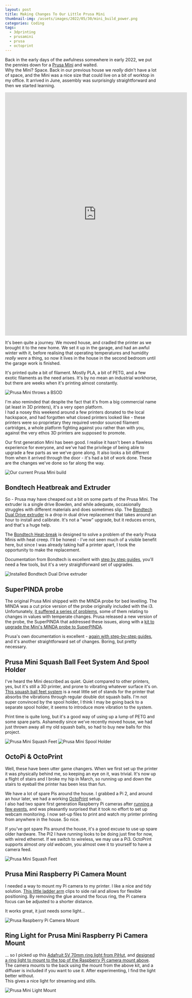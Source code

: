 ```yaml
---
layout: post
title: Making Changes To Our Little Prusa Mini 
thumbnail-img: /assets/images/2022/05/30/mini_build_power.png
categories: Coding
tags: 
  - 3dprinting
  - prusamini
  - prusa
  - octoprint
---
```


Back in the early days of the awfulness somewhere in early 2022, we put the pennies down for a [Prusa Mini](https://www.prusa3d.com/category/original-prusa-mini/) and waited.  
Why the Mini?  Space.  Back in our previous house we _really_ didn't have a lot of space, and the Mini was a nice size 
that could live on a bit of worktop in my office.  It arrived in June, assembly was surprisingly straightforward and 
then we started learning.

<iframe frameborder="0" scrolling="no" marginheight="0" marginwidth="0" width="600" height="800" type="text/html" src="https://www.youtube.com/embed/tlM2dL8158c?autoplay=0&fs=0&iv_load_policy=3&showinfo=0&rel=0&cc_load_policy=0&start=0&end=0"></iframe>

It's been quite a journey.  We moved house, and cradled the printer as we brought it to the new home.  We set it up in 
the garage, and had an awful winter with it, before realising that operating temperatures and humidity *really were* a 
thing, so now it lives in the house in the second bedroom until the garage work is finished.

It's printed quite a bit of filament.  Mostly PLA, a bit of PETG, and a few exotic filaments as the need arises.  It's 
by no mean an industrial workhorse, but there are weeks when it's printing almost constantly.

![Prusa Mini throws a BSOD](/assets/images/2022/05/30/mini_error.jpg)

I'm also reminded that despite the fact that it's from a big commercial name (at least in 3D printers), it's a very open platform.  
I had a nosey this weekend around a few printers donated to the local hackspace, and had forgotten what closed printers looked like - these printers 
were so proprietary they required vendor sourced filament cartridges, a whole platform fighting against you rather than with 
you, against the very ethos 3D printers are supposed to promote.

Our first generation Mini has been good.  I realise it hasn't been a flawless experience for everyone, and we've had the 
privilege of being able to upgrade a few parts as we we've gone along.  It also looks a bit different from when it arrived 
through the door - it's had a bit of work done.  These are the changes we've done so far along the way.

![Our current Prusa Mini build](/assets/images/2022/05/30/mini_full_build_power.jpg)

## Bondtech Heatbreak and Extruder

So - Prusa may have cheaped out a bit on some parts of the Prusa Mini.  The extruder is a single drive Bowden, and 
while adequate, occasionally struggles with different materials and does sometimes slip.  The [Bondtech Dual Drive extruder](https://www.bondtech.se/product/prusa-mini/) 
is a drop in dual drive 
replacement that takes around an hour to install and calibrate.  It's not a "wow" upgrade, but it reduces errors, and 
that's a huge help.

The [Bondtech Heat-break](https://www.bondtech.se/product/bondtech-heat-break-for-prusa-mini/) is designed to solve a problem of the early Prusa Minis with heat creep. I'll be 
honest - I've not seen much of a visible benefit here, but since I was already taking half a printer apart, I took the opportunity to 
make the replacement.

Documentation from Bondtech is excellent with [step by step guides](https://support.bondtech.se/Guide/01.%20Feeder%20Upgrade%20Kit/59.html), you'll need a few tools, but it's a very straightforward set of upgrades.


![Installed Bondtech Dual Drive extruder](/assets/images/2022/05/30/mini_bondtech.jpg)


## SuperPINDA probe

The original Prusa Mini shipped with the MINDA probe for bed levelling.  The MINDA was a cut price version of the probe 
originally included with the i3.  Unfortunately, [it suffered a series of problems](https://forum.prusa3d.com/forum/hardware-firmware-and-software-help/analysed-problems-with-minda-probe/), 
some of them relating to changes in values with temperate changes.  Prusa released a new version of the probe, the 
SuperPINDA that addressed these issues, along with a [kit to upgrade the Mini's MINDA probe to SuperPINDA](https://www.prusa3d.com/product/original-prusa-mini-to-mini-upgrade-kit/).

Prusa's own documentation is excellent - [again with step-by-step guides](https://help.prusa3d.com/guide/how-to-replace-superpinda-mini-mini_179912), and it's another straightforward set of changes.  Boring, but pretty necessary.


## Prusa Mini Squash Ball Feet System And Spool Holder

I've heard the Mini described as quiet.  Quiet compared to other printers, yes, but it's still a 3D printer, and prone 
to vibrating whatever surface it's on.  [This squash ball feet system](https://thepihut.com/products/cool-white-led-ring-light-with-usb-cable-and-on-off-switch-70mm-diameter-5v?ref=isp_rel_prd&isp_ref_pos=1) 
is a neat little set of stands for the printer that 
absorbs the vibrations through regular double dot squash balls.  I'm not super convinced by the spool holder, I think 
I may be going back to a separate spool holder, it seems to introduce more vibration to the system.

Print time is quite long, but it's a good way of using up a lump of PETG and some spare parts.  Ashamedly 
since we've recently moved house, we had just thrown away all my old squash balls, so had to buy new balls for this project.

![Prusa Mini Squash Feet](/assets/images/2022/05/30/mini_squash_feet.jpg)
![Prusa Mini Spool Holder](/assets/images/2022/05/30/mini_spool_holder.jpg)

## OctoPi & OctoPrint

Well, these have been utter game changers.  When we first set up the printer it was physically behind me, so keeping an eye 
on it, was trivial.  It's now up a flight of stairs and I broke my hip in March, so running up 
and down the stairs to eyeball the printer has been less than fun.

We have a lot of spare Pis around the house.  I grabbed a Pi 2, and around an hour later, we had a working [OctoPrint](https://octoprint.org/) setup.  
I also had two spare first generation Raspberry Pi cameras after [running a few events](https://www.kianryan.co.uk/2015/10/buliding-a-youtube-live-streaming-camera-with-a-raspberry-pi/), and was pleasantly surprised that it took no effort to set up 
webcam monitoring.  I now set-up files to print and watch my printer printing from anywhere in the house.  So nice.

If you've got spare Pis around the house, it's a good excuse to use up spare older hardware.  The Pi2 I have running 
looks to be doing just fine for now, with wired ethernet.  If we switch to wireless, we may use a Pi3.  OctoPrint supports 
almost *any old webcam*, you almost owe it to yourself to have a camera feed.

![Prusa Mini Squash Feet](/assets/images/2022/05/30/mini_squash_feet.jpg)

## Prusa Mini Raspberry Pi Camera Mount

I needed a way to mount my Pi camera to my printer.  I like a nice and tidy solution.  [This little ladder arm](https://www.printables.com/model/31750-prusa-mini-raspberry-pi-camera-mount-by-clip-faste%2Fcomments) 
clips to side rail and allows for flexible positioning.  By removing the glue around the focus ring, the Pi camera focus 
can be adjusted to a shorter distance.

It works great, it just needs some light...

![Prusa Raspberry Pi Camera Mount](/assets/images/2022/05/30/mini_light_arm.jpg)


## Ring Light for Prusa Mini Raspberry Pi Camera Mount

... so I picked up this [Adafruit 5V 70mm ring light from PiHut](https://thepihut.com/products/cool-white-led-ring-light-with-usb-cable-and-on-off-switch-70mm-diameter-5v?ref=isp_rel_prd&isp_ref_pos=1), 
and [designed a ring light to mount to the top of the Raspberry Pi camera mount above](https://www.printables.com/model/216669-70mm-ring-light-for-prusa-mini-raspberry-pi-camera).  The camera mounts to the back using the 
mount from the above kit, and a diffuser is included if you want to use it.  After experimenting, I find the light better without.  
This gives a nice light for streaming and stills.

![Prusa Mini Light Mount](/assets/images/2022/05/30/mini_light_over.jpg)